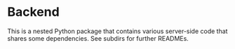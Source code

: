 # Backend

This is a nested Python package that contains various server-side code that shares some dependencies. See subdirs for further READMEs.
